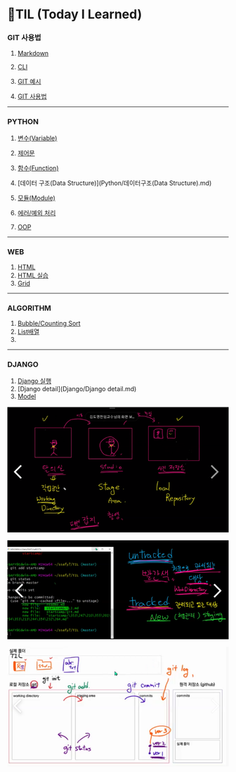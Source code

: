<h1>🌱TIL (Today I Learned)</h1>

### GIT 사용법

1. [Markdown](startcamp/마크다운md)
2. [CLI](startcamp/CLI.md)

3. [GIT 예시](startcamp/git예시.md)

4. [GIT 사용법](startcamp/Git.md)

-----

### PYTHON

1. [변수(Variable)](Python/변수(Variable).md)

2. [제어문](Python/제어문(조건문,반복문).md)
3. [함수(Function)](Python/함수(function).md)
4. [데이터 구조(Data Structure)](Python/데이터구조(Data Structure).md)
5. [모듈(Module)](Python/모듈(Module).md)
6. [에러/예외 처리](Python/에러,예외처리(Error,ExceptionHandling).md)
7. [OOP](Python/OOP.md)

-----

### WEB

1. [HTML](Web/HTML.md)
2. [HTML 실습](Web/HTML+.md)
3. [Grid](Web/grid.md)

----

### ALGORITHM

1. [Bubble/Counting Sort](Algorithm/Bubble,Counting_sort.md)
2. [List배열](Algorithm/List.md)
3. 

---

### DJANGO

1. [Django 실행](Django/Django.md)
2. [Django detail](Django/Django detail.md)
2. [Model](Django/Model.md)



![image-20220113160122362](readme.assets/image-20220113160217951.png)

![image-20220113160135217](readme.assets/image-20220113160135217.png)

![image-20220113160145935](readme.assets/image-20220113160145935.png)

